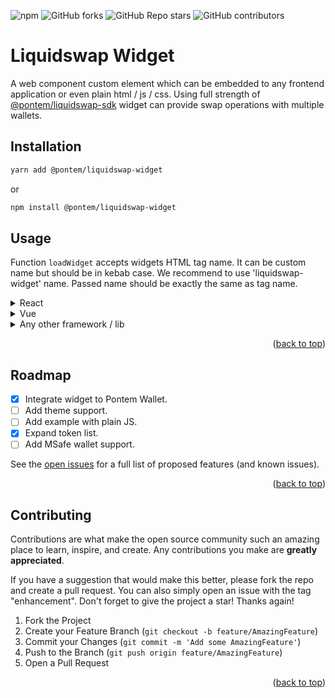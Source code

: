 <a name="readme-top"></a>

<!-- PROJECT SHIELDS -->
![npm](https://img.shields.io/npm/v/@pontem/liquidswap-widget?style=for-the-badge)
![GitHub forks](https://img.shields.io/github/forks/pontem-network/liquidswap-widget?style=for-the-badge)
![GitHub Repo stars](https://img.shields.io/github/stars/pontem-network/liquidswap-widget?style=for-the-badge)
![GitHub contributors](https://img.shields.io/github/contributors/pontem-network/liquidswap-widget?style=for-the-badge)

# Liquidswap Widget

A web component custom element which can be embedded to any frontend application or even plain html / js / css.
Using full strength of [@pontem/liquidswap-sdk](https://www.npmjs.com/package/@pontem/liquidswap-sdk) widget can provide
swap operations with multiple wallets.

## Installation

```bash
yarn add @pontem/liquidswap-widget
```
or
```bash
npm install @pontem/liquidswap-widget
```

## Usage
Function `loadWidget` accepts widgets HTML tag name. It can be custom name but should be in kebab case. 
We recommend to use 'liquidswap-widget' name. Passed name should be exactly the same as tag name.

<details>
  <summary>React</summary>

```typescript
import React, { useLayoutEffect } from 'react';
import { loadWidget } from '@pontem/liquidswap-widget';

export const Widget = () => {
  useLayoutEffect(() => {
    loadWidget('liquidswap-widget');
  }, []);
  return (
    <div className="'Your Wrapper className'">
      <liquidswap-widget/>
    </div>
  );
};
```
</details>


<details>
  <summary>Vue</summary>

```vue
<template>
  <div class="'Your Wrapper class name'">
    <liquidswap-widget>
  </div>
</template>

<script setup lang="ts">
  import { loadWidget } from '@pontem/liquidswap-widget';
  
  loadWidget('liquidswap-widget');
</script> 
```
</details>

<details>
  <summary>Any other framework / lib</summary>

1) Make sure you added html tag `liquidswap-widget` into app.  
```html
<liquidswap-widget></liquidswap-widget>
```

2) Import `loadWidget` function from npm and run with passing html tag name in kebab case;

```js
import { loadWidget } from '@pontem/liquidswap-widget';
  
loadWidget('liquidswap-widget');
```
</details>


<p align="right">(<a href="#readme-top">back to top</a>)</p>

<!-- ROADMAP -->
## Roadmap

- [x] Integrate widget to Pontem Wallet.
- [ ] Add theme support.
- [ ] Add example with plain JS.
- [x] Expand token list. 
- [ ] Add MSafe wallet support.

See the [open issues](https://github.com/pontem-network/liquidswap-widget/issues) for a full list of proposed features (and known issues).

<p align="right">(<a href="#readme-top">back to top</a>)</p>

<!-- CONTRIBUTING -->
## Contributing

Contributions are what make the open source community such an amazing place to learn, inspire, and create. Any contributions you make are **greatly appreciated**.

If you have a suggestion that would make this better, please fork the repo and create a pull request. You can also simply open an issue with the tag "enhancement".
Don't forget to give the project a star! Thanks again!

1. Fork the Project
2. Create your Feature Branch (`git checkout -b feature/AmazingFeature`)
3. Commit your Changes (`git commit -m 'Add some AmazingFeature'`)
4. Push to the Branch (`git push origin feature/AmazingFeature`)
5. Open a Pull Request

<p align="right">(<a href="#readme-top">back to top</a>)</p>
